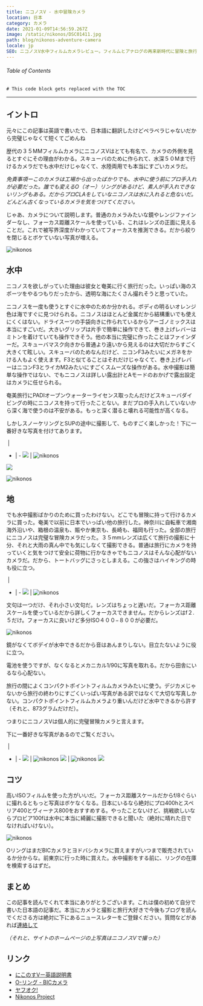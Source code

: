 ```yaml
---
title: ニコノスV - 水中冒険カメラ
location: 日本
category: カメラ
date: 2021-01-09T14:56:59.267Z
image: /static/nikonos/DSC01411.jpg
path: blog/nikonos-adventure-camera
locale: jp
SEO: ニコノスV水中フィルムカメラレビュー。フィルムとアナログの再来新時代に冒険と旅行カメラを撮影するの記事。
---
```


###### Table of Contents
```toc
# This code block gets replaced with the TOC
```

---

## イントロ

元々にこの記事は英語で書いたで、日本語に翻訳したけどペラペラじゃないだから完璧じゃなくて短くてごめんね

歴代の３５MMフィルムカメラにニコノスVはとても有名で、カメラの外側を見るとすぐにその理由がわかる。スキューバのために作られて、水深５０Mまで行けるカメラだでも水中だけじゃなくて、水陸両用でも本当にすごいカメラだ。

*免責事項ーこのカメラは工場から出ったばかりでも、水中に使う前にプロ手入れが必要だった。誰でも変えるO（オー）リングがあるけど、素人が手入れできないリングもある。だからプロCLAをしていなニコノスは水に入れると危ないだ。どんどん古くなっているカメラを気をつけてください。*

じゃあ、カメラについて説明します。普通のカメラみたいな鏡やレンジファインダーなし、フォーカス距離スケールを使っている、これはレンズの正面に見えることだ。これで被写界深度がわかっていてフォーカスを推測できる。だから絞りを閉じるとボケていない写真が増える。

![nikonos](../../img/nikonos/IMG_20200221_145359.jpg "nikonos")

## 水中
ニコノスを欲しがっていた理由は彼女と奄美に行く旅行だった。いっぱい海のスポーツをやるつもりだったから、透明な海にたくさん撮れそうと思っていた。

ニコノスを一度も使うとすぐに水中のためか分かれる。ボディの明るいオレンジ色は海ですぐに見つけられる。ニコノスはほとんど金属だから結構重いでも使えにくくはない。ドライスーツの手袋向きに作られているからアーゴノミックスは本当にすごいだ。大きいグリップは片手で簡単に操作できて、巻き上げレバーはミトンを着けていても操作できそう。他の本当に完璧に作ったことはファインダーだ。スキューバマスク向きから普通より遠いから見えるのは大切だからすごく大きくて眩しい。スキューバのためなんだけど、ニコンF3みたいにメガネをかける人もよく使えます。F3と似てることはそれだけじゃなくて、巻き上げレバーはニコンF3とライカM2みたいにすごくスムーズな操作がある。水中撮影は簡単な操作ではない、でもニコノスは詳しい露出計とAモードのおかげで露出設定はカメラに任せられる。

奄美旅行にPADIオープンウォーターライセンス取ったんだけどスキューバダイビングの時にニコノスを持って行ったことない。まだプロの手入れしていないから深く海で使うのは不安がある。もっと深く潜ると壊れる可能性が高くなる。

しかしスノーケリングとSUPの途中に撮影して、ものすごく楽しかった！下に一番好きな写真を付けてあります。

&zwnj;  | &zwnj;
- | -
![](../../img/download-28.jpg)  | ![nikonos](../../img/nikonos/FH000037.jpg "nikonos") 

![](../../img/nikonos/FH000031.jpg)

![nikonos](../../img/nikonos/FH010020.jpg "nikonos") 


## 地
でも水中撮影ばかりのために買ったわけない。どこでも冒険に持って行けるカメラに買った。奄美で以前に日本でいっぱい他の旅行した。神奈川に自転車で湘南海外沿いや、箱根の温泉も、賑やか東京も、長崎も、福岡も行った。全部の旅行にニコノスは完璧な冒険カメラだった。３５mmレンズは広くて旅行の撮影に十分、それと大雨の真ん中でも気にしなくて撮影できる。普通は旅行にカメラを持っていくと気をつけて安全に荷物に行かなきゃでもニコノスはそんな心配がないカメラだ。だから、トートバッグにさっとしまえる。この強さはハイキングの時も役に立つ。

&zwnj;  | &zwnj;
- | -
![](../../img/nikonos/snow.jpg)  | ![nikonos](../../img/nikonos/snowBack.jpg "nikonos") 

文句は一つだけ、それ小さい文句だ。レンズはちょっと遅いだ。フォーカス距離スケールを使っているだから詳しくフォーカスできません。だからレンズはf２.５だけ。フォーカスに良いけど多分ISO４００−８００が必要だ。

![nikonos](../../img/nikonos/DSC01499.jpg "nikonos")

鏡がなくてボデイが水中できるだから音はあんまりしない。目立たないように役に立つ。

電池を使うですが、なくなるとメカニカル1/90に写真を取れる。だから田舎にいるなら心配ない。

旅行の間によくコンパクトポイントフィルムカメラみたいに使う。デジカメじゃないから旅行の終わりにすごくいっぱい写真がある訳ではなくて大切な写真しかない。コンパクトポイントフィルムカメラより重いんだけど水中できるから許す（それと、873グラムだけだ）。

つまりにニコノスVは個人的に完璧冒険カメラと言えます。

下に一番好きな写真があるのでご覧ください。

&zwnj;  | &zwnj;
- | -
![](../../img/nikonos/DSC02266.jpg)  | ![nikonos](../../img/nikonos/DSC02360.jpg "nikonos") 
![](../../img/nikonos/DSC02301.jpg)  | ![nikonos](../../img/nikonos/DSC02367.jpg "nikonos") 
![](../../img/dsc03791.jpg)

## コツ

高いISOフィルムを使った方がいいだ。フォーカス距離スケールだからf/8ぐらいに撮れるともっと写真はボケなくなる。日本にいるなら絶対にプロ400hとスペリア400とヴィーナス800をおすすめする。やったことないけど、挑戦欲しいならプロビア100fは水中に本当に綺麗に撮影できると聞いた（絶対に晴れた日でなければいけない）。

![nikonos](../../img/nikonos/IMG_20191208_113351.jpg "nikonos")

OリングはまだBICカメラとヨドバシカメラに買えますがいつまで販売されているか分からな。前東京に行った時に買えた。水中撮影をする前に、リングの在庫を検索するはずだ。

## まとめ 
この記事を読んでくれて本当にありがとうございます。これは僕の初めて自分で書いた日本語の記事だ。本当にカメラと撮影と旅行大好きで今後もブログを読んでくださる方は絶対に下にあるニュースレターをご登録ください。質問などがあれば[連絡して](https://tabitraveler.com/contact)

*（それと、サイトのホームページの上写真はニコノスVで撮った）*

## リンク
* [にこのすVー英語説明書](https://www.cameramanuals.org/nikon_pdf/nikonos-v.pdf)
* [O-リング - BICカメラ](https://www.biccamera.com/bc/item/2021293/)
* [ヤフオク!](https://auctions.yahoo.co.jp/)
* [Nikonos Project](http://www.nikonosproject.com/)